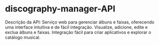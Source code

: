 # discography-manager-API
 Descrição da API: Serviço web para gerenciar álbuns e faixas, oferecendo uma interface intuitiva e de fácil integração. Visualize, adicione, edite e exclua álbuns e faixas. Integração fácil para criar aplicativos e explorar o catálogo musical.
